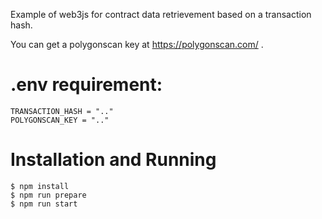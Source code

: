 Example of web3js for contract data retrievement based on a transaction hash.

You can get a polygonscan key at https://polygonscan.com/ .

# .env requirement:
```
TRANSACTION_HASH = ".."
POLYGONSCAN_KEY = ".."
```

# Installation and Running
```
$ npm install
$ npm run prepare
$ npm run start
```